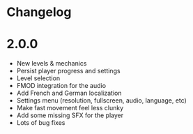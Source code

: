 # Changelog

# 2.0.0

- New levels & mechanics
- Persist player progress and settings
- Level selection
- FMOD integration for the audio
- Add French and German localization
- Settings menu (resolution, fullscreen, audio, language, etc)
- Make fast movement feel less clunky
- Add some missing SFX for the player
- Lots of bug fixes
